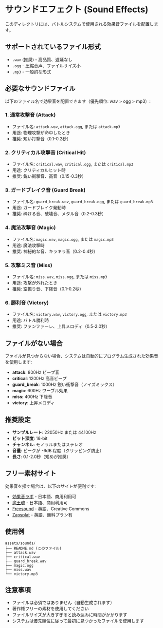 # サウンドエフェクト (Sound Effects)

このディレクトリには、バトルシステムで使用される効果音ファイルを配置します。

## サポートされているファイル形式

- `.wav` (推奨) - 高品質、遅延なし
- `.ogg` - 圧縮音声、ファイルサイズ小
- `.mp3` - 一般的な形式

## 必要なサウンドファイル

以下のファイル名で効果音を配置できます（優先順位: wav > ogg > mp3）:

### 1. 通常攻撃音 (Attack)
- ファイル名: `attack.wav`, `attack.ogg`, または `attack.mp3`
- 用途: 物理攻撃が命中したとき
- 推奨: 短い打撃音（0.1-0.2秒）

### 2. クリティカル攻撃音 (Critical Hit)
- ファイル名: `critical.wav`, `critical.ogg`, または `critical.mp3`
- 用途: クリティカルヒット時
- 推奨: 鋭い衝撃音、高音（0.15-0.3秒）

### 3. ガードブレイク音 (Guard Break)
- ファイル名: `guard_break.wav`, `guard_break.ogg`, または `guard_break.mp3`
- 用途: ガードブレイク発動時
- 推奨: 砕ける音、破壊音、メタル音（0.2-0.3秒）

### 4. 魔法攻撃音 (Magic)
- ファイル名: `magic.wav`, `magic.ogg`, または `magic.mp3`
- 用途: 魔法攻撃時
- 推奨: 神秘的な音、キラキラ音（0.2-0.4秒）

### 5. 攻撃ミス音 (Miss)
- ファイル名: `miss.wav`, `miss.ogg`, または `miss.mp3`
- 用途: 攻撃が外れたとき
- 推奨: 空振り音、下降音（0.1-0.2秒）

### 6. 勝利音 (Victory)
- ファイル名: `victory.wav`, `victory.ogg`, または `victory.mp3`
- 用途: バトル勝利時
- 推奨: ファンファーレ、上昇メロディ（0.5-2.0秒）

## ファイルがない場合

ファイルが見つからない場合、システムは自動的にプログラム生成された効果音を使用します:
- **attack**: 800Hz ビープ音
- **critical**: 1200Hz 高音ビープ
- **guard_break**: 1000Hz 鋭い衝撃音（ノイズミックス）
- **magic**: 600Hz ワーブル効果
- **miss**: 400Hz 下降音
- **victory**: 上昇メロディ

## 推奨設定

- **サンプルレート**: 22050Hz または 44100Hz
- **ビット深度**: 16-bit
- **チャンネル**: モノラルまたはステレオ
- **音量**: ピークが -6dB 程度（クリッピング防止）
- **長さ**: 0.1-2.0秒（短めが推奨）

## フリー素材サイト

効果音を探す場合は、以下のサイトが便利です:

- [効果音ラボ](https://soundeffect-lab.info/) - 日本語、商用利用可
- [魔王魂](https://maou.audio/) - 日本語、商用利用可
- [Freesound](https://freesound.org/) - 英語、Creative Commons
- [Zapsplat](https://www.zapsplat.com/) - 英語、無料プラン有

## 使用例

```
assets/sounds/
├── README.md (このファイル)
├── attack.wav
├── critical.wav
├── guard_break.wav
├── magic.ogg
├── miss.wav
└── victory.mp3
```

## 注意事項

- ファイルは必須ではありません（自動生成されます）
- 著作権フリーの素材を使用してください
- ファイルサイズが大きすぎると読み込みに時間がかかります
- システムは優先順位に従って最初に見つかったファイルを使用します
